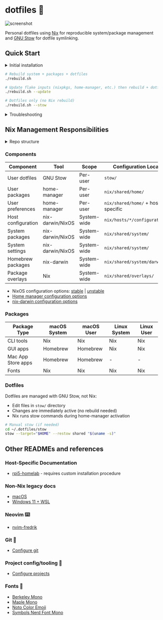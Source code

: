 # dotfiles 🍩

![screenshot](https://github.com/user-attachments/assets/ef833ca0-3d39-4a7c-94af-0f76afb96e6b)

Personal dotfiles using [Nix](https://nixos.org) for reproducible system/package
management and [GNU Stow](https://www.gnu.org/software/stow/) for dotfile
symlinking.

## Quick Start

<details>
<summary>Initial installation</summary>

> [!IMPORTANT]
>
> Make sure your terminal has full disk access on macOS before installing.

```sh
# Clone repo
git clone https://github.com/fredrikaverpil/dotfiles.git ~/.dotfiles
cd ~/.dotfiles

# Install Nix (Determinate Systems installer - enables flakes by default, better uninstall,
# survives macOS updates, consistent installation across Linux/macOS)
# Choose "Determinate Nix" when prompted (performance optimized, better error messages)
# Learn more: https://determinate.systems/nix
# IMPORTANT: choose "no" during install, so to install upstream Nix.
curl --proto '=https' --tlsv1.2 -sSf -L https://install.determinate.systems/nix | sh -s -- install

# Set hostname to match a configuration in nix/hosts/
# macOS: sudo scutil --set HostName <hostname>
# Linux: sudo hostnamectl set-hostname <hostname>

# Apply configuration
# Linux (NixOS):
sudo nixos-rebuild switch --flake ~/.dotfiles#$(hostname)

# macOS (first time only):
sudo nix --extra-experimental-features "nix-command flakes" run nix-darwin -- switch --flake ~/.dotfiles#$(hostname)

# After first-time setup, use the rebuild script:
./rebuild.sh
```

</details>

```sh
# Rebuild system + packages + dotfiles
./rebuild.sh

# Update flake inputs (nixpkgs, home-manager, etc.) then rebuild + dotfiles
./rebuild.sh --update

# Dotfiles only (no Nix rebuild)
./rebuild.sh --stow
```

<details>
<summary>Troubleshooting</summary>

### macOS Permissions

If you get errors about `com.apple.universalaccess` or system settings during
nix-darwin activation:

1. **Grant Full Disk Access to your terminal:**
   - Open System Settings > Privacy & Security > Full Disk Access
   - Click + and add your terminal app (e.g.,
     `/Applications/Utilities/Terminal.app`)
   - Enable the checkbox for your terminal

### SSL Certificate Issues (when choosing upstream Nix)

If you get SSL certificate errors after switching from Determinate to upstream
Nix:

```sh
# Fix broken certificate symlink
sudo rm /etc/ssl/certs/ca-certificates.crt
sudo ln -s /etc/ssl/cert.pem /etc/ssl/certs/ca-certificates.crt

# Clean up leftover Determinate configuration
sudo cp /etc/nix/nix.conf /etc/nix/nix.conf.backup
sudo tee /etc/nix/nix.conf << 'EOF'
extra-experimental-features = nix-command flakes
max-jobs = auto
ssl-cert-file = /etc/ssl/cert.pem
EOF
```

### General Troubleshooting

```sh
# Check configuration
nix flake check ~/.dotfiles

# Verbose rebuild
sudo nixos-rebuild switch --flake ~/.dotfiles --show-trace  # Linux
darwin-rebuild switch --flake ~/.dotfiles --show-trace      # macOS

# Clean cache
nix-collect-garbage -d

# Rollback
sudo nixos-rebuild --rollback  # Linux
darwin-rebuild --rollback      # macOS
```

</details>

## Nix Management Responsibilities

<details>
<summary>Repo structure</summary>

```txt
├── nix/                             # Nix configurations
│   ├── hosts/                       # Host-specific configurations
│   │   └── $host/                   # Individual host directory
│   │       ├── configuration.nix    # System settings
│   │       ├── hardware.nix         # Hardware config (optional, for NixOS)
│   │       └── users/
│   │           └── $username.nix    # User config
│   ├── lib/                         # Helper functions
│   │   ├── default.nix              # Library entry point
│   │   ├── systems.nix              # System configuration helpers
│   │   └── users.nix                # User configuration helpers
│   └── shared/                      # Shared configurations
│       ├── home/
│       │   ├── common.nix           # Cross-platform user packages
│       │   ├── darwin.nix           # macOS user config
│       │   └── linux.nix            # Linux user config
│       ├── overlays/
│       │   ├── default.nix          # Overlay entry point
│       │   └── neovim.nix           # Neovim overlay
│       └── system/
│           ├── common.nix           # Cross-platform system packages
│           ├── darwin.nix           # macOS system config + Homebrew
│           └── linux.nix            # Linux system config
├── nvim-fredrik/                    # Neovim configuration
│   ├── after/                       # Filetype plugins and queries
│   ├── lua/fredrik/                 # Main Neovim config modules
│   └── snippets/                    # Code snippets
├── shell/                           # Shell configuration
│   ├── bin/                         # Custom shell scripts
│   ├── aliases.sh                   # Shell aliases
│   ├── exports.sh                   # Environment variables
│   └── sourcing.sh                  # Shell sourcing logic
├── stow/                            # GNU Stow dotfiles
│   ├── shared/                      # Cross-platform dotfiles
│   ├── Darwin/                      # macOS-specific dotfiles
│   ├── linux/                       # Linux-specific dotfiles
│   └── install.sh                   # Stow installation script
├── extras/                          # One-off platform-specific extras and legacy configs
├── flake.nix                        # Nix flake configuration
├── flake.lock                       # Nix flake lock file
└── rebuild.sh                       # Main rebuild script
```

</details>

### Components

| Component          | Tool             | Scope       | Configuration Location             |
| ------------------ | ---------------- | ----------- | ---------------------------------- |
| User dotfiles      | GNU Stow         | Per-user    | `stow/`                            |
| User packages      | home-manager     | Per-user    | `nix/shared/home/`                 |
| User preferences   | home-manager     | Per-user    | `nix/shared/home/` + host-specific |
| Host configuration | nix-darwin/NixOS | System-wide | `nix/hosts/*/configuration.nix`    |
| System packages    | nix-darwin/NixOS | System-wide | `nix/shared/system/`               |
| System settings    | nix-darwin/NixOS | System-wide | `nix/shared/system/`               |
| Homebrew packages  | nix-darwin       | System-wide | `nix/shared/system/darwin.nix`     |
| Package overlays   | Nix              | System-wide | `nix/shared/overlays/`             |

- NixOS configuration options:
  [stable](https://nixos.org/manual/nixos/stable/options) |
  [unstable](https://nixos.org/manual/nixos/unstable/options)
- [Home manager configuration options](https://nix-community.github.io/home-manager/options.xhtml)
- [nix-darwin configuration options](https://nix-darwin.github.io/nix-darwin/manual/index.html)

### Packages

| Package Type       | macOS System | macOS User | Linux System | Linux User |
| ------------------ | ------------ | ---------- | ------------ | ---------- |
| CLI tools          | Nix          | Nix        | Nix          | Nix        |
| GUI apps           | Homebrew     | Homebrew   | Nix          | Nix        |
| Mac App Store apps | Homebrew     | Homebrew   | -            | -          |
| Fonts              | Nix          | Nix        | Nix          | Nix        |

### Dotfiles

Dotfiles are managed with GNU Stow, not Nix:

- Edit files in `stow/` directory
- Changes are immediately active (no rebuild needed)
- Nix runs stow commands during home-manager activation

```bash
# Manual stow (if needed)
cd ~/.dotfiles/stow
stow --target="$HOME" --restow shared "$(uname -s)"
```

## Other READMEs and references

### Host-Specific Documentation

- [rpi5-homelab](nix/hosts/rpi5-homelab/README.md) - requires custom
  installation procedure

### Non-Nix legacy docs

- [macOS](extras/darwin/README.md)
- [Windows 11 + WSL](extras/windows/README.md)

### Neovim ⌨️

- [nvim-fredrik](nvim-fredrik/README.md)

### Git 🐙

- [Configure git](extras/README_GIT.md)

### Project config/tooling 🧢

- [Configure projects](extras/README_PROJECT.md)

### Fonts 💯

- [Berkeley Mono](https://berkeleygraphics.com/typefaces/berkeley-mono)
- [Maple Mono](https://github.com/subframe7536/maple-font)
- [Noto Color Emoji](https://fonts.google.com/noto/specimen/Noto+Color+Emoji)
- [Symbols Nerd Font Mono](https://github.com/ryanoasis/nerd-fonts)
